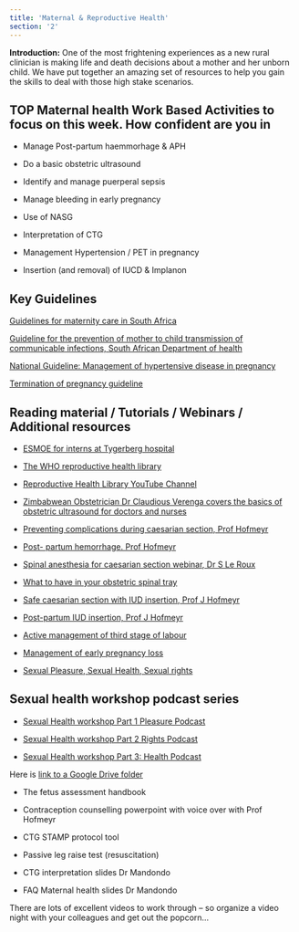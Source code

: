 ```yaml
---
title: 'Maternal & Reproductive Health'
section: '2'
---
```


**Introduction:** One of the most frightening experiences as a new rural clinician is making life and death decisions about a mother and her unborn child. We have put together an amazing set of resources to help you gain the skills to deal with those high stake scenarios.

## TOP Maternal health Work Based Activities to focus on this week. How confident are you in

* Manage Post-partum haemmorhage & APH

* Do a basic obstetric ultrasound

* Identify and manage puerperal sepsis

* Manage bleeding in early pregnancy

* Use of NASG

* Interpretation of CTG

* Management Hypertension / PET in pregnancy

* Insertion (and removal) of IUCD & Implanon

## Key Guidelines

[Guidelines for maternity care in South Africa](https://www.knowledgehub.org.za/elibrary/guidelines-maternity-care-south-africa-2016)

[Guideline for the prevention of mother to child transmission of communicable infections, South African Department of health](https://www.knowledgehub.org.za/system/files/elibdownloads/2019-10/PMTCT%20Guideline%2028%20October%20signed.pdf)

[National Guideline: Management of hypertensive disease in pregnancy](http://www.samj.org.za/index.php/samj/article/view/12723)

[Termination of pregnancy guideline](https://www.knowledgehub.org.za/system/files/elibdownloads/2021-03/Termination%20of%20Pregnancy%20Guideline_Final_2021.pdf)

## Reading material / Tutorials / Webinars / Additional resources

* [ESMOE for interns at Tygerberg hospital](http://www.obstyger.co.za/page7.html)

* [The WHO reproductive health library](https://apps.who.int/iris/bitstream/handle/10665/206006/B0464.pdf?sequence=1&isAllowed=y)

* [Reproductive Health Library YouTube Channel](https://www.youtube.com/channel/UCfYi3MN6-SIzKlTNioY8k4A)

* [Zimbabwean Obstetrician Dr Claudious Verenga covers the basics of obstetric ultrasound for doctors and nurses](https://www.youtube.com/watch?v=GtBLdzr6Ngg&feature=youtu.be)

* [Preventing complications during caesarian section, Prof Hofmeyr](https://youtu.be/b2FMVBCiPso)

* [Post- partum hemorrhage. Prof Hofmeyr](https://youtu.be/SgDp6ANsV1I)

* [Spinal anesthesia for caesarian section webinar, Dr S Le Roux](https://youtu.be/YOlv9xBY5j0)

* [What to have in your obstetric spinal tray](https://youtu.be/mAorYKBv500)

* [Safe caesarian section with IUD insertion, Prof J Hofmeyr](https://youtu.be/9qr5Uqxe61U)

* [Post-partum IUD insertion, Prof J Hofmeyr](https://youtu.be/r98GFTtuRzQ)

* [Active management of third stage of labour](https://youtu.be/_TXv2jGnzhU)

* [Management of early pregnancy loss](https://journals.co.za/doi/epdf/10.10520/EJC63071)

* [Sexual Pleasure, Sexual Health, Sexual rights](https://youtube.com/playlist?list=PL2IvCQAf-vTsyO7PFjM37sj-P5Ue-J19-)

## Sexual health workshop podcast series

* [Sexual Health workshop Part 1 Pleasure Podcast](https://anchor.fm/cliniciancoach/episodes/Sexual-Health--Sexual-Pleasure--Sexual-Rights-Webinar-Part-1-Pleasure-podcast-e1fdh7c)

* [Sexual Health workshop Part 2 Rights Podcast](https://anchor.fm/cliniciancoach/episodes/Sexual-Health--Sexual-Pleasure--Sexual-Rights-webinar-Part-2-Sexual-Rights-e1fdhg1)

* [Sexual Health workshop Part 3: Health Podcast](https://anchor.fm/cliniciancoach/episodes/Sexual-Health--Sexual-Pleasure--Sexual-Rights-webinar--Part-3-Sexual-Health-e1fdhjc)

Here is [link to a Google Drive folder](https://drive.google.com/drive/folders/1QfoE0sZX33XB21YmcLxRQvpfv4aE2hma?usp=sharing)

* The fetus assessment handbook

* Contraception counselling powerpoint with voice over with Prof Hofmeyr

* CTG STAMP protocol tool

* Passive leg raise test (resuscitation)

* CTG interpretation slides Dr Mandondo

* FAQ Maternal health slides Dr Mandondo

There are lots of excellent videos to work through – so organize a video night with your colleagues and get out the popcorn…

<!--
    This is a comment and is not displayed on the website. Do not alter this text between arrows (->).
    To change the content in this file, simply retype/ copy+paste any text above, as you would in a normal text file/ word document.

    The hashtag ( # ) symbols followed by a space and then text show a heading. The more #s you have, the smaller/"less important" the heading. You can add up to 6 # but we suggest max 4 #. make sure each heading is on a separate line.

    The single star ( * ) followed by a space and then text shows an item in a bulleted list. Make sure each item is on a separate line. 
    
    The number (e.g., "1." "2." etc.) followed by a space and then text shows an item in a numbered list. Make sure each item is on a separate line. 

    The text surrounded by double stars ( ** ) with no space show bold text.

    The text surrounded by single stars ( * ) with no space show italic text.

    Links are created by putting the text you want to show in square brackets ( [] ) followed by the link in round brackets ( () ). For example, [RuReSA](https://ruresa.org.za/) will show as RuReSA and link to the RuReSA website.

    Please refer to the "HOW TO USE" or "HOW TO USE SHORT" files for more information.
 -->
